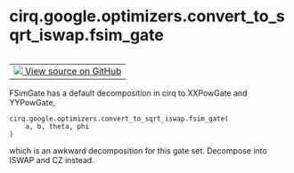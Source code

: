 <div itemscope itemtype="http://developers.google.com/ReferenceObject">
<meta itemprop="name" content="cirq.google.optimizers.convert_to_sqrt_iswap.fsim_gate" />
<meta itemprop="path" content="Stable" />
</div>

# cirq.google.optimizers.convert_to_sqrt_iswap.fsim_gate

<!-- Insert buttons and diff -->

<table class="tfo-notebook-buttons tfo-api" align="left">

<td>
  <a target="_blank" href="https://github.com/quantumlib/cirq/tree/master/cirq/google/optimizers/convert_to_sqrt_iswap.py">
    <img src="https://www.tensorflow.org/images/GitHub-Mark-32px.png" />
    View source on GitHub
  </a>
</td>
</table>



FSimGate has a default decomposition in cirq to XXPowGate and YYPowGate,

<pre class="devsite-click-to-copy prettyprint lang-py tfo-signature-link">
<code>cirq.google.optimizers.convert_to_sqrt_iswap.fsim_gate(
    a, b, theta, phi
)
</code></pre>



<!-- Placeholder for "Used in" -->
which is an awkward decomposition for this gate set.
Decompose into ISWAP and CZ instead.